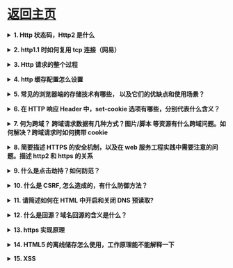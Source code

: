 # [返回主页](https://github.com/yisainan/web-interview/blob/master/README.md)

<b><details><summary>1. Http 状态码，Http2 是什么</summary></b>

答案：

200 欢迎回来，主人 （正常；请求已完成。）

301 人家搬家了 （已移动 — 请求的数据具有新的位置且更改是永久的。）

307 不是这里，换个地方啦 （重新请求的 URL，客户端自动重新请求新的地址）

400 不要把奇怪的东西给人家嘛 （错误请求 — 请求中有语法问题，或不能满足请求。）

403 这里不可以啦！（禁止 — 即使有授权也不需要访问。）

404 这里什么都没有 --- 人家是平的啦。 （找不到 — 服务器找不到给定的资源；文档不存在。）

405 打开方式不对 （资源被禁止）

414 这... 太长了啦 （请求 - URI 太长）

500 服务姬坏掉了啦 （内部错误 — 因为意外情况，服务器不能完成请求。）

503 不要... 人家还没准备好啦 （无法获得服务 — 由于临时过载或维护，服务器无法处理请求。）

101 服务姬傲娇中 （服务器将遵从客户的请求转换到另外一种协议）

100 人家... 还要... （初始的请求已经接受，客户应当继续发送请求的其余部分。）

HTTP/2（超文本传输协议第 2 版，最初命名为 HTTP 2.0），是 HTTP 协议的的第二个主要版本，使用于万维网。HTTP/2 是 HTTP 协议自 1999 年 HTTP 1.1 发布后的首个更新，主要基于 SPDY 协议（是 Google 开发的基于 TCP 的应用层协议，用以最小化网络延迟，提升网络速度，优化用户的网络使用体验）。

与 HTTP 1.1 相比，主要区别包括

* HTTP/2 采用二进制格式而非文本格式
* HTTP/2 是完全多路复用的，而非有序并阻塞的——只需一个连接即可实现并行
* 使用报头压缩，HTTP/2 降低了开销
* HTTP/2 让服务器可以将响应主动“推送”到客户端缓存中

解析：

| 状态码 | 类别                             | 描述                   |
| ------ | -------------------------------- | ---------------------- |
| 1xx    | Informational（信息状态码）      | 接受请求正在处理       |
| 2xx    | Success（成功状态码）            | 请求正常处理完毕       |
| 3xx    | Redirection（重定向状态码）      | 需要附加操作已完成请求 |
| 4xx    | Client Error（客户端错误状态码） | 服务器无法处理请求     |
| 5xx    | Server Error（服务器错误状态码） | 服务器处理请求出错     |

[参与互动](https://github.com/yisainan/web-interview/issues/938)

</details>

<b><details><summary>2. http1.1 时如何复用 tcp 连接（网易）</summary></b>

答案：在发送 http 的请求头中设置 Connection: keep-alive

[参与互动](https://github.com/yisainan/web-interview/issues/939)

</details>

<b><details><summary>3. Http 请求的整个过程</summary></b>

答案：

简洁版： 1. 域名解析 --> 2. 发起 TCP 的 3 次握手 --> 3. 建立 TCP 连接后发起 http 请求 --> 4. 服务器响应 http 请求，浏览器得到 html 代码 --> 5. 浏览器解析 html 代码，并请求 html 代码中的资源（如 js、css、图片等） --> 6. 浏览器对页面进行渲染呈现给用户

[参与互动](https://github.com/yisainan/web-interview/issues/940)

</details>

<b><details><summary>4. http 缓存配置怎么设置</summary></b>

答案：

前端设置 http 缓存, 前端设置 html 页面缓存方法：静态的 html 页面想要设置使用缓存需要通过 HTTP 的 META 设置 expires 和 cache-control

设置如下网页元信息:

```html
<meta http-equiv="Cache-Control" content="max-age=7200" />
<meta http-equiv="Expires" content="Mon, 20 Jul 2013 23:00:00 GMT" />
```

解答:
cache-control：||no-cache||no-store||max-age

1.no-cache：

表面意为“数据内容不被缓存”，而实际数据是被缓存到本地的，只是每次请求时候直接绕过缓存这一环节直接向服务器请求最新资源，由于浏览器解释不一样，

例如 ie 中我们设置了 no-cache 之后，请求虽然不会直接使用缓存，但是还会用缓存数据与服务器数据进行一致性检测(也就是说还是有几率会用到缓存的), 

firefox 中则完全无视 no-cache 存在，详细解释见 no-store; 

2.no-store：

指示缓存不存储此次请求的响应部分。与 no-cache 比较来说，一个是不用缓存，一个是不存储缓存; 按理来说这个设置更加粗暴直接禁用缓存，

但是具体实现起来 浏览器之间差异却特别大，一般不会直接用该字段进行设置，不过 no-store 是为了防止缓存被恶意修改存储路径导致信息被泄露而设置的，

毕竟有它的用处，在 firefox 中实现缓存是通过文件另存为将缓存副本保存到本地，直接利用 no-cache 对其是无效的，如果加上 no-store 设置的话 则可以起到与 no-cache 一样的效果; 

即：cache-control:no-cache, no-store; 可以确保在支持 http1.1 版本中各大浏览器回车后退刷新无缓存；

再加上 Pragma: no-cache 设置兼容版本 1.0 即可(不过为了防止一致性检测时候的万一我们还是最好加上一致性检测的内容，如下所示几种方式)；

3.max-age：

例如 Cache-control: max-age=3；表示此次请求成功后 3 秒之内发送同样请求不会去服务器重新请求，而是使用本地缓存；同样我们如果设置 max-age=0 表示立即抛弃缓存直接发送请求到服务器

以下内容来自:http://www.runoob.com/tags/att-meta-http-equiv.html

HTML <meta> http-equiv 属性
HTML meta 标签参考手册 HTML <meta> 标签

实例
每隔 30 秒刷新一次文档：

```html
<head>
    <meta http-equiv="refresh" content="30" />
</head>
```

扩展：

与缓存有关的 header
我们来看看每个 header 的具体含义。

* Request

Cache-Control: max-age=0 以秒为单位
If-Modified-Since: Mon, 19 Nov 2012 08:38:01 GMT 缓存文件的最后修改时间。
If-None-Match: "0693f67a67cc1:0" 缓存文件的 Etag 值
Cache-Control: no-cache 不使用缓存
Pragma: no-cache 不使用缓存

* Response

Cache-Control: public 响应被缓存，并且在多用户间共享，  （公有缓存和私有缓存的区别，请看另一节）
Cache-Control: private 响应只能作为私有缓存，不能在用户之间共享
Cache-Control:no-cache 提醒浏览器要从服务器提取文档进行验证
Cache-Control:no-store 绝对禁止缓存（用于机密，敏感文件）
Cache-Control: max-age=60 60 秒之后缓存过期（相对时间）
Date: Mon, 19 Nov 2012 08:39:00 GMT 当前 response 发送的时间
Expires: Mon, 19 Nov 2012 08:40:01 GMT 缓存过期的时间（绝对时间）
Last-Modified: Mon, 19 Nov 2012 08:38:01 GMT 服务器端文件的最后修改时间
ETag: "20b1add7ec1cd1:0" 服务器端文件的 Etag 值

[参与互动](https://github.com/yisainan/web-interview/issues/941)

</details>

<b><details><summary>5. 常见的浏览器端的存储技术有哪些， 以及它们的优缺点和使用场景？</summary></b>

答案：

#### 1. cookie

h5 之前，存储主要用 cookies，缺点是在请求头上带着数据，导致流量增加。大小限制 4k

操作方式：

```html
document.cookie = "username=John Doe; expires=Thu, 18 Dec 2013 12:00:00
GMT;path=/" // 设置 cookie document.cookie = "username=; expires=Thu, 01 Jan
1970 00:00:00 GMT" // 删除 cookie
```

设置 cookie 的方法比较简单，其中有几个参数可以添加

expires
过期时间，当过了到期日期时，浏览器会自动删除该 cookie，如果想删除一个 cookie，只需要把它过期时间设置成过去的时间即可
比如希望设置过期时间一年：new Date().getTime() + 365 _ 24 _ 60 _ 60 _ 1000

如果不设置过期时间，则表示这个 cookie 生命周期为浏览器会话期间，只要关闭浏览器窗口，cookie 就消失了。

path
路径，值可以是一个目录，或者是一个路径。

如果 cc.com/test/index.html 建立了一个 cookie，那么在 cc.com/test/目录里的所有页面，以及该目录下面任何子目录里的页面都可以访问这个 cookie。因此在 cc.com/test/test2/test3 里的任何页面都可以访问 cc.com/test/index.html 建立的 cookie。若 cc.com/test/ 若想访问 cc.com/test/index.html 设置的 cookes，需要把 cookies 的 path 属性设置成“/”。
在指定路径的时候，凡是来自同一服务器，URL 里有相同路径的所有 WEB 页面都可以共享 cookies。

domain
主机名，是指同一个域下的不同主机，例如：www.baidu.com 和 map.baidu.com 就是两个不同的主机名。默认情况下，一个主机中创建的 cookie 在另一个主机下是不能被访问的，但可以通过 domain 参数来实现对其的控制：document.cookie = "name=value; domain=.baidu.com"
这样，所有\*.baidu.com 的主机都可以访问该 cookie。

#### 2. localStorage

以键值对(Key-Value)的方式存储，永久存储，永不失效，除非手动删除。IE8+支持，每个域名限制 5M

打开同域的新页面也能访问得到

操作方式：

window.localStorage.username = 'hehe' // 设置
window.localStorage.setItem('username', 'hehe') // 设置
window.localStorage.getItem('username') // 读取
window.localStorage.removeItem('username') // 删除
window.localStorage.key(1) // 读取索引为 1 的值
window.localStorage.clear() // 清除所有
可以存储数组、数字、对象等可以被序列化为字符串的内容

#### 3. sessionStorage

sessionStorage 操作的方法与 localStroage 是一样的，区别在于 sessionStorage 在关闭页面后即被清空，而 localStorage 则会一直保存。很多时候数据只需要在用户浏览一组页面期间使用，关闭窗口后数据就可以丢弃了，这种情况使用 sessionStorage 就比较方便。

注意，刷新页面 sessionStorage 不会清除，但是打开同域新页面访问不到

#### 4. cookie、localStorage、sessionStorage 之间的区别

他们都是保存在浏览器端的存储方式，他们之间的区别：

cookie 数据始终在同源的 http 请求中携带（即使不需要），即 cookie 在浏览器和服务器间来回传递。而 sessionStorage 和 localStorage 不会自动把数据发给服务器，仅在本地保存。cookie 数据还有路径（path）的概念，可以限制 cookie 只属于某个路径下。
存储大小限制不同，cookie 数据不能超过 4k，同时因为每次 http 请求都会携带 cookie，所以 cookie 只适合保存很小的数据，如会话标识。sessionStorage 和 localStorage 虽然也有存储大小的限制，但比 cookie 大得多，可以达到 5M 或更大。
数据有效期不同，sessionStorage：仅在当前浏览器窗口关闭前有效，自然也就不可能持久保持；localStorage：始终有效，窗口或浏览器关闭也一直保存，因此用作持久数据；cookie 只在设置的 cookie 过期时间之前一直有效，即使窗口或浏览器关闭。
作用域不同，sessionStorage 不在不同的浏览器页面中共享，即使是同一个页面；localStorage 在所有同源窗口中都是共享的；cookie 也是在所有同源窗口中都是共享的。
Web Storage 支持事件通知机制，可以将数据更新的通知发送给监听者。
Web Storage 的 api 接口使用更方便，cookie 的原生接口不友好，需要自己封装。

#### 5. 安全性

需要注意的是，不是什么数据都适合放在 Cookie、localStorage 和 sessionStorage 中的，因为它们保存在本地容易被篡改，使用它们的时候，需要时刻注意是否有代码存在 XSS 注入的风险。所以千万不要用它们存储你系统中的敏感数据。

#### 6. 在浏览器多个 tab 页中，cookie、localStorage 可以共享数据，sessionStorage 仅保存在当前 tab 页中不能共享

[参与互动](https://github.com/yisainan/web-interview/issues/942)

</details>

<b><details><summary>6. 在 HTTP 响应 Header 中，set-cookie 选项有哪些，分别代表什么含义？</summary></b>

答案：

Set-Cookie: `<cookie-name>=<cookie-value>`

* Expires=`<date>`
* Max-Age=`<non-zero-digit>`
* Domain=`<domain-value>`
* Path=`<path-value>`
* Secure
* HttpOnly
* SameSite=Strict
* SameSite=Lax

```js
name = name; // 需要设置cookie的值(name不能使用";"和","号),有多个name值时用";"分隔例如：name1=name1;name2=name2;name3=name3

expires; //cookie的有效期限,格式为:expires="Wdy,DD-Mon-YYYY HH:MM:SS"

path; //设置cookie支持的路径,如果path是一个路径，则cookie对这个目录下的所有文件及子目录生效，例如：path="/cgi-bin/"，如果path是一个文件，则cookie指对这个文件生效，例如：path="/cgi-bin/cookie.cgi"

domain; //对cookie生效的域名，例如：domain="gzdzw.51.net"

secure; //如果给出此标志，表示cookie只能通过SSL协议的https服务器来传递,cookie的接收是通过设置环境变量HTTP_COOKIE来实现的，CGI程序可以通过检索该变量获取cookie信息
```

解析：Cookie 相关的 Http 头

有两个 Http 头部和 Cookie 有关：Set-Cookie 和 Cookie

* Set-Cookie 由服务器发送，它包含在响应请求的头部中。它用于在客户端创建一个 Cookie
* Cookie 头由客户端发送，包含在 HTTP 请求的头部中。注意，只有 cookie 的 domain 和 path 与请求的 URL 匹配才会发送这个 cookie。

[参考](https://developer.mozilla.org/zh-CN/docs/Web/HTTP/Headers/Set-Cookie)

[参与互动](https://github.com/yisainan/web-interview/issues/943)

</details>

<b><details><summary>7. 何为跨域？ 跨域请求数据有几种方式？图片/脚本 等资源有什么跨域问题。如何解决？跨域请求时如何携带 cookie</summary></b>

答案：

#### 1. 何为跨域？

* 由于浏览器同源策略，凡是发送请求 url 的协议、域名、端口三者之间任意一与当前页面地址不同即为跨域。
* 同源策略限制了一个源(origin)中加载文本或脚本与来自其它源(origin)中资源的交互方式。同源指的是协议、域名、端口相同，同源策略是一种安全协议。

#### 2. 跨域请求数据有几种方式？

（1）JSONP 动态创建 script 标签

但缺点是只支持 get 请求，并且很难判断请求是否失败（一般通过判断请求是否超时）。

（2）Proxy 代理

这种方式首先将请求发送给后台服务器，通过服务器来发送请求，然后将请求的结果传递给前端。

（3）CORS 跨域

是现代浏览器提供的一种跨域请求资源的方法，需要客户端和服务器端的同时支持。整个 CORS 通信过程，都是浏览器自动完成，不需要用户参与。对于开发者来说，CORS 通信与同源的 AJAX 通信没有差别，代码完全一样。浏览器一旦发现 AJAX 请求跨源，就会自动添加一些附加的头信息，有时还会多出一次附加的请求，但用户不会有感觉。因此，实现 CORS 通信的关键是服务器。只要服务器实现了 CORS 接口，就可以跨源通信。

#### 3. 图片/脚本 等资源有什么跨域问题。如何解决？

#### 4. 跨域请求时如何携带 cookie

[参与互动](https://github.com/yisainan/web-interview/issues/944)

</details>

<b><details><summary>8. 简要描述 HTTPS 的安全机制，以及在 web 服务工程实践中需要注意的问题。描述 http2 和 https 的关系</summary></b>

答案：

* HTTP 协议通常承载于 TCP 协议之上，在 HTTP 和 TCP 之间添加一个安全协议层（SSL 或 TSL），这个时候，就成了我们常说的 HTTPS。
* 默认 HTTP 的端口号为 80，HTTPS 的端口号为 443。

[参与互动](https://github.com/yisainan/web-interview/issues/945)

</details>

<b><details><summary>9. 什么是点击劫持？如何防范？</summary></b>

答案：

```
什么点击劫持？最常见的是恶意网站使用 <iframe> 标签把我方的一些含有重要信息类如交易的网页嵌入进去，然后把 iframe 设置透明，用定位的手段的把一些引诱用户在恶意网页上点击。这样用户不知不觉中就进行了某些不安全的操作。
```

有两种方式可以防范：

1. 使用 JS 防范：
   if (top.location.hostname !== self.location.hostname) {
   alert("您正在访问不安全的页面，即将跳转到安全页面！"); 
   top.location.href = self.location.href; 
   }

2. 使用 HTTP 头防范：
   通过配置 nginx 发送 X-Frame-Options 响应头，这样浏览器就会阻止嵌入网页的渲染。更详细的可以查阅 MDN 上关于 X-Frame-Options 响应头的内容。
   add_header X-Frame-Options SAMEORIGIN; 

[参与互动](https://github.com/yisainan/web-interview/issues/946)

</details>

<b><details><summary>10. 什么是 CSRF, 怎么造成的，有什么防御方法？</summary></b>

答案：

CSRF 概念：CSRF 跨站点请求伪造(Cross—Site Request Forgery)，跟 XSS 攻击一样，存在巨大的危害性，你可以这样来理解：
攻击者盗用了你的身份，以你的名义发送恶意请求，对服务器来说这个请求是完全合法的，但是却完成了攻击者所期望的一个操作，比如以你的名义发送邮件、发消息，盗取你的账号，添加系统管理员，甚至于购买商品、虚拟货币转账等。 如下：其中 Web A 为存在 CSRF 漏洞的网站，Web B 为攻击者构建的恶意网站，User C 为 Web A 网站的合法用户。

CSRF 攻击攻击原理及过程如下：

       1. 用户C打开浏览器，访问受信任网站A，输入用户名和密码请求登录网站A；

       2.在用户信息通过验证后，网站A产生Cookie信息并返回给浏览器，此时用户登录网站A成功，可以正常发送请求到网站A；

       3. 用户未退出网站A之前，在同一浏览器中，打开一个TAB页访问网站B；

       4. 网站B接收到用户请求后，返回一些攻击性代码，并发出一个请求要求访问第三方站点A；

       5. 浏览器在接收到这些攻击性代码后，根据网站B的请求，在用户不知情的情况下携带Cookie信息，向网站A发出请求。网站A并不知道该请求其实是由B发起的，所以会根据用户C的Cookie信息以C的权限处理该请求，导致来自网站B的恶意代码被执行。

防御 CSRF 攻击：

       目前防御 CSRF 攻击主要有三种策略：验证 HTTP Referer 字段；在请求地址中添加 token 并验证；在 HTTP 头中自定义属性并验证。

解析：

CSRF（Cross-site request forgery）跨站请求伪造，也被称为“One Click Attack”或者 Session Riding，通常缩写为 CSRF 或者 XSRF，是一种对网站的恶意利用。尽管听起来像跨站脚本（XSS），但它与 XSS 非常不同，XSS 利用站点内的信任用户，而 CSRF 则通过伪装来自受信任用户的请求来利用受信任的网站。与 XSS 攻击相比，CSRF 攻击往往不大流行（因此对其进行防范的资源也相当稀少）和难以防范，所以被认为比 XSS 更具危险性。

### 特点

* 依靠用户标识危害网站
* 利用网站对用户标识的信任
* 欺骗用户的浏览器发送 HTTP 请求给目标站点
* 另外可以通过 IMG 标签会触发一个 GET 请求，可以利用它来实现 CSRF 攻击。

### 防御

* 通过 referer、token 或者验证码来检测用户提交。
* 尽量不要在页面的链接中暴露用户隐私信息。
* 对于用户修改删除等操作最好都使用 post 操作 。
* 避免全站通用的 cookie，严格设置 cookie 的域。

[参与互动](https://github.com/yisainan/web-interview/issues/947)

</details>

<b><details><summary>11. 请简述如何在 HTML 中开启和关闭 DNS 预读取?</summary></b>

答案：

### DNS 预读取

#### 概念：

浏览器主动去执行域名解析功能。

当浏览网页时，浏览器会对网页中的域名进行解析缓存，这样当单击当前网页中的连接时就无需进行 DNS 解析，减少用户等待时间，提高用户体验。

#### 范围：

图片、CSS、JS 或 html 上的 link 等 URL。

#### 开关和使用：

```html
<meta http-equiv="x-dns-prefetch-control" content="off" />

<link rel="dns-prefetch" href="//www.spreadfirefox.com" />
```

#### 前端优化：

减少 DNS 请求次数；

进行 DNS 预获取；

[参与互动](https://github.com/yisainan/web-interview/issues/948)

</details>

<b><details><summary>12. 什么是回源？域名回源的含义是什么？</summary></b>

答案：在搜索引擎中所谓的域名回源就是搜索引擎的蜘蛛在爬行的过程中直接抓取源地址上的内容而不是存在各个节点（CDN）上的缓存内容。

解析：

CDN 回源率计算方法

#### 如何计算回源比？

回源比分为回源请求数比例及回源流量比例两种

**回源请求数比**：统计数据来自所有边缘节点上的请求记录，其中，对于没有缓存或缓存过期（可缓存）的请求以及不可缓存的请求，均计入回源请求中，其他直接命中缓存的，则为命中请求。

**回源流量比**：回源流量是回源请求文件大小产生的流量和请求本身产生的流量 回源流量比=回源流量/回源流量+用户请求访问的流量

源站内容有更新的时候，源站主动把内容推送到 CDN 节点。
常规的 CDN 都是回源的。即：当有用户访问某一个 URL 的时候，如果被解析到的那个 CDN 节点没有缓存响应的内容，或者是缓存已经到期，就会回源站去获取。如果没有人访问，那么 CDN 节点不会主动去源站拿的。

回源域名一般是 cdn 领域的专业术语，通常情况下，是直接用 ip 进行回源的，但是如果客户源站有多个 ip，并且 ip 地址会经常变化，对于 cdn 厂商来说，为了避免经常更改配置（回源 ip），会采用回源域名方式进行回源，这样即使源站的 ip 变化了，也不影响原有的配置。

CDN 本来是给我们的网站加速的，但是有时会因为不合适的回源策略给服务器带来负担，只有选择正确的策略才能给自己的网站带来更高的访问效率。

[参与互动](https://github.com/yisainan/web-interview/issues/949)

</details>

<b><details><summary>13. https 实现原理</summary></b>

答案：

HTTPS 在通讯过程中的原理，总共分为 8 步
STEP 1: 客户端发起 HTTPS 请求
STEP 2: 服务端的配置
STEP 3: 传送证书
STEP 4: 客户端解析证书
STEP 5: 传送加密信息
STEP 6: 服务端解密信息
STEP 7: 传输加密后的信息
STEP 8: 客户端解密信息

[参与互动](https://github.com/yisainan/web-interview/issues/950)

</details>

<b><details><summary>14. HTML5 的离线储存怎么使用，工作原理能不能解释一下</summary></b>

答案：

如何使用：只要在在页面头部加入 mainfest 的属性就行了。

```html
<!DOCTYPE html>
<html manifest="cache.manifest">

</html>
```

工作原理：HTML5 的离线存储是基于一个新建的.appcache 文件的缓存机制（不是存储技术），通过这个文件上的解析清单离线存储资源，这些资源就像 cookie 一样被存储下来。当无网时，浏览器会通过被离线存储的数据进行展示

[参与互动](https://github.com/yisainan/web-interview/issues/951)

</details>

<b><details><summary>15. XSS</summary></b>

答案：

### XSS 是什么

XSS 是一种经常出现在 web 应用中的计算机安全漏洞，它允许恶意 web 用户将代码植入到提供给其它用户使用的页面中。<br>
比如这些代码包括 HTML 代码和客户端脚本。攻击者利用 XSS 漏洞旁路掉访问控制——例如同源策略(same origin policy)。<br>
这种类型的漏洞由于被黑客用来编写危害性更大的网络钓鱼(Phishing)攻击而变得广为人知。<br>
对于跨站脚本攻击，黑客界共识是：跨站脚本攻击是新型的“缓冲区溢出攻击“，而 JavaScript 是新型的“ShellCode”。

```
示例：
<script>alert(document.cookie)</script>
```

### 特点

能注入恶意的 HTML/JavaScript 代码到用户浏览的网页上，从而达到 Cookie 资料窃取、会话劫持、钓鱼欺骗等攻击。
<攻击代码不一定（非要）在 <script></script> 中>

### 原因

* Web 浏览器本身的设计不安全。浏览器能解析和执行 JS 等代码，但是不会判断该数据和程序代码是否恶意。
* 输入和输出是 Web 应用程序最基本的交互，而且网站的交互功能越来越丰富。如果在这过程中没有做好安全防护，很容易会出现 XSS 漏洞。
* 程序员水平参差不齐，而且大都没有过正规的安全培训，没有相关的安全意识。
* XSS 攻击手段灵活多变。

### 危害

* 盗取各类用户帐号，如机器登录帐号、用户网银帐号、各类管理员帐号
* 控制企业数据，包括读取、篡改、添加、删除企业敏感数据的能力
* 盗窃企业重要的具有商业价值的资料
* 非法转账
* 强制发送电子邮件
* 网站挂马
* 控制受害者机器向其它网站发起攻击

### 如何防范

* 将重要的 cookie 标记为 http only, 这样的话 Javascript 中的 document.cookie 语句就不能获取到 cookie 了.
* 表单数据规定值的类型，例如：年龄应为只能为 int、name 只能为字母数字组合。。。。
* 对数据进行 Html Encode 处理
* 过滤或移除特殊的 Html 标签， 例如: <script>, <iframe> , &lt; for <, &gt; for >, &quot for
* 过滤 JavaScript 事件的标签。例如 "onclick=", "onfocus" 等等。

解析：参考资料：<br>
https://www.cnblogs.com/phpstudy2015-6/p/6767032.html<br>
https://www.cnblogs.com/443855539-wind/p/6055816.html<br>
https://baike.baidu.com/item/XSS%E6%94%BB%E5%87%BB/954065?fr=aladdin

[参与互动](https://github.com/yisainan/web-interview/issues/952)

</details>

<b><details><summary>16. CSRF cookie 问题？</summary></b>

答案：

[参与互动](https://github.com/yisainan/web-interview/issues/953)

</details>

<b><details><summary>17. CDN 原理</summary></b>

答案：

[参与互动](https://github.com/yisainan/web-interview/issues/954)

</details>

<b><details><summary>18. 如何启动浏览器硬件加速，小 Hack</summary></b>

答案：

[参与互动](https://github.com/yisainan/web-interview/issues/955)

</details>

<b><details><summary>19. 什么是 Cookie 隔离？（或者说：请求资源的时候不要让它带 cookie 怎么做）</summary></b>

答案：

[参与互动](https://github.com/yisainan/web-interview/issues/956)

</details>

<b><details><summary>20. 三次握手</summary></b>

答案：

TCP 协议是面向连接的通信协议，即在传输数据前先在发送端和接收端建立逻辑连接，然后再传输数据，它提供了两台计算机之间可靠无差错的数据传输。

在 TCP 连接中必须要明确客户端与服务器端，由客户端向服务端发出连接请求，每次连接的创建都需要经过“三次握手”

第一次握手，客户端向服务器端发送一个带 SYN 标志的数据包，等待服务器确认

第二次握手，服务器端向客户端回传一个带有 SYN/ACK 标志的数据包，通知客户端收到了连接请求

第三次握手，客户端再次向服务器端回传一个带 ACK 标志的数据包，确认连接，“握手”结束。

[参与互动](https://github.com/yisainan/web-interview/issues/957)

</details>

<b><details><summary>21. 四次挥手</summary></b>

答案：

1、客户端向服务器发送一个断开连接的请求（不早了，我该走了）；

2、服务器接到请求后发送确认收到请求的信号（知道了）；

3、服务器向客户端发送断开通知（我也该走了）；

4、客户端接到断开通知后断开连接并反馈一个确认信号（嗯，好的），服务器收到确认信号后断开连接；

解析：

第一次挥手：主动关闭方发送一个 FIN，用来关闭主动方到被动关闭方的数据传送，也就是主动关闭方告诉被动关闭方：我已经不会再给你发数据了(当然，在 fin 包之前发送出去的数据，如果没有收到对应的 ack 确认报文，主动关闭方依然会重发这些数据)，但是，此时主动关闭方还可 以接受数据。

第二次挥手：被动关闭方收到 FIN 包后，发送一个 ACK 给对方，确认序号为收到序号+1（与 SYN 相同，一个 FIN 占用一个序号）。

第三次挥手：被动关闭方发送一个 FIN，用来关闭被动关闭方到主动关闭方的数据传送，也就是告诉主动关闭方，我的数据也发送完了，不会再给你发数据了。

第四次挥手：主动关闭方收到 FIN 后，发送一个 ACK 给被动关闭方，确认序号为收到序号+1，至此，完成四次挥手。

[参与互动](https://github.com/yisainan/web-interview/issues/958)

</details>

<b><details><summary>22. 线程与进程的区别</summary></b>

答案：

a. 一个程序至少有一个进程，一个进程至少有一个线程

b. 线程的划分尺度小于进程，使得多线程程序的并发性高

c. 进程在执行过程中拥有独立的内存单元，而多个线程共享内存，从而极大地提高了程序的运行效率

d. 每个独立的线程有一个程序运行的入口、顺序执行序列和程序的出口。但是线程不能够独立执行，必须依存在应用程序中，由应用程序提供多个线程执行控制

e. 多线程的意义在于一个应用程序中，有多个执行部分可以同时执行。但操作系统并没有将多个线程看做多个独立的应用，来实现进程的调度和管理以及资源分配

[参与互动](https://github.com/yisainan/web-interview/issues/959)

</details>

<b><details><summary>23. WEB 应用从服务器主动推送 Data 到客户端有那些方式？</summary></b>

答案：

a. html5 websoket

b. WebSocket 通过 Flash

c. XHR 长时间连接

d. XHR Multipart Streaming

e. 不可见的 Iframe

f. 标签的长时间连接(可跨域)

[参与互动](https://github.com/yisainan/web-interview/issues/960)

</details>

<b><details><summary>24. HTTP 的几种请求方法用途</summary></b>

答案：

[参与互动](https://github.com/yisainan/web-interview/issues/961)

</details>

<b><details><summary>25. 常见 web 安全及防护原理</summary></b>

答案：

[参与互动](https://github.com/yisainan/web-interview/issues/962)

</details>

<b><details><summary>26. 为什么要有同源限制？</summary></b>

答案：

[参与互动](https://github.com/yisainan/web-interview/issues/963)

</details>

<b><details><summary>27. 域名发散和域名收敛是什么？</summary></b>

答案：

PC 时代为了突破浏览器的域名并发限制。有了域名发散。
浏览器有并发限制，是为了防止DDOS攻击。
* 域名收敛：就是将静态资源放在一个域名下。减少DNS解析的开销。
* 域名发散：是将静态资源放在多个子域名下，就可以多线程下载，提高并行度，使客户端加载静态资源更加迅速。

域名发散是pc端为了利用浏览器的多线程并行下载能力。而域名收敛多用与移动端，提高性能，因为dns解析是是从后向前迭代解析，如果域名过多性能会下降，增加DNS的解析开销。

[参与互动](https://github.com/yisainan/web-interview/issues/964)

</details>

<b><details><summary>28. 什么是 HTTPS，做什么用的呢？如何开启 HTTPS？</summary></b>

答案：

[参与互动](https://github.com/yisainan/web-interview/issues/965)

</details>

<b><details><summary>29. TCP 和 UDP 的区别</summary></b>

答案：

TCP（Transmission Control Protocol，传输控制协议）是基于连接的协议，也就是说，在正式收发数据前，必须和对方建立可靠的连接。一个 TCP 连接必须要经过三次“对话”才能建立起来

UDP（User Data Protocol，用户数据报协议）是与 TCP 相对应的协议。它是面向非连接的协议，它不与对方建立连接，而是直接就把数据包发送过去！
UDP 适用于一次只传送少量数据、对可靠性要求不高的应用环境。

[参与互动](https://github.com/yisainan/web-interview/issues/966)

</details>

<b><details><summary>30. Web Worker 和 webSocket</summary></b>

答案：

worker 主线程:

    1.通过 worker = new Worker( url ) 加载一个JS文件来创建一个worker，同时返回一个worker实例。

    2.通过worker.postMessage( data ) 方法来向worker发送数据。

    3.绑定worker.onmessage方法来接收worker发送过来的数据。

    4.可以使用 worker.terminate() 来终止一个worker的执行。

WebSocket 是 Web 应用程序的传输协议，它提供了双向的，按序到达的数据流。他是一个 Html5 协议，WebSocket 的连接是持久的，他通过在客户端和服务器之间保持双工连接，服务器的更新可以被及时推送给客户端，而不需要客户端以一定时间间隔去轮询。

[参与互动](https://github.com/yisainan/web-interview/issues/967)

</details>

<b><details><summary>31. 为什么 HTTPS 安全</summary></b>

答案：因为网络请求需要中间有很多的服务器路由器的转发。中间的节点都可能篡改信息，而如果使用 HTTPS，密钥在你和终点站才有。https 之所以比 http 安全，是因为他利用 ssl/tls 协议传输。它包含证书，卸载，流量转发，负载均衡，页面适配，浏览器适配，refer 传递等。保障了传输过程的安全性

[参与互动](https://github.com/yisainan/web-interview/issues/968)

</details>

<b><details><summary>32.sql 注入原理</summary></b>

答案：就是通过把 SQL 命令插入到 Web 表单递交或输入域名或页面请求的查询字符串，最终达到欺骗服务器执行恶意的 SQL 命令。

总的来说有以下几点：

1. 永远不要信任用户的输入，要对用户的输入进行校验，可以通过正则表达式，或限制长度，对单引号和双"-"进行转换等。

2. 永远不要使用动态拼装 SQL，可以使用参数化的 SQL 或者直接使用存储过程进行数据查询存取。

3. 永远不要使用管理员权限的数据库连接，为每个应用使用单独的权限有限的数据库连接。

4. 不要把机密信息明文存放，请加密或者 hash 掉密码和敏感的信息。

[参与互动](https://github.com/yisainan/web-interview/issues/969)

</details>

<b><details><summary>33. XSS 原理及防范</summary></b>

答案：

Xss(cross-site scripting)攻击指的是攻击者往 Web 页面里插入恶意 html 标签或者 javascript 代码。比如：攻击者在论坛中放一个看似安全的链接，骗取用户点击后，窃取 cookie 中的用户私密信息；或者攻击者在论坛中加一个恶意表单，当用户提交表单的时候，却把信息传送到攻击者的服务器中，而不是用户原本以为的信任站点。

[参与互动](https://github.com/yisainan/web-interview/issues/970)

</details>

<b><details><summary>34. XSS 防范方法</summary></b>

答案：

首先代码里对用户输入的地方和变量都需要仔细检查长度和对”<”, ”>”, ”; ”, ”’”等字符做过滤；其次任何内容写到页面之前都必须加以 encode，避免不小心把 html tag 弄出来。这一个层面做好，至少可以堵住超过一半的 XSS 攻击。

首先，避免直接在 cookie 中泄露用户隐私，例如 email、密码等等。

其次，通过使 cookie 和系统 ip 绑定来降低 cookie 泄露后的危险。这样攻击者得到的 cookie 没有实际价值，不可能拿来重放。

如果网站不需要再浏览器端对 cookie 进行操作，可以在 Set-Cookie 末尾加上 HttpOnly 来防止 javascript 代码直接获取 cookie 。

尽量采用 POST 而非 GET 提交表单

[参与互动](https://github.com/yisainan/web-interview/issues/971)

</details>

<b><details><summary>35. XSS 与 CSRF 有什么区别吗？</summary></b>

答案：

XSS 是获取信息，不需要提前知道其他用户页面的代码和数据包。CSRF 是代替用户完成指定的动作，需要知道其他用户页面的代码和数据包。

要完成一次 CSRF 攻击，受害者必须依次完成两个步骤：

* 登录受信任网站 A，并在本地生成 Cookie。
* 在不登出 A 的情况下，访问危险网站 B。

[参与互动](https://github.com/yisainan/web-interview/issues/972)

</details>

<b><details><summary>36. CSRF 的防御</summary></b>

答案：

* 服务端的 CSRF 方式方法很多样，但总的思想都是一致的，就是在客户端页面增加伪随机数。
* 通过验证码的方法

[参与互动](https://github.com/yisainan/web-interview/issues/973)

</details>

<b><details><summary>37. 请你谈谈 Cookie 的弊端？</summary></b>

答案：

1. `Cookie`数量和长度的限制。每个 domain 最多只能有 20 条 cookie，每个 cookie 长度不能超过 4KB，否则会被截掉。
2. 安全性问题。如果 cookie 被人拦截了，那人就可以取得所有的 session 信息。即使加密也与事无补，因为拦截者并不需要知道 cookie 的意义，他只要原样转发 cookie 就可以达到目的了。
3. 有些状态不可能保存在客户端。例如，为了防止重复提交表单，我们需要在服务器端保存一个计数器。如果我们把这个计数器保存在客户端，那么它起不到任何作用。

[参与互动](https://github.com/yisainan/web-interview/issues/974)

</details>

<b><details><summary>38. HTTP 协议中，header 信息里面，怎么控制页面失效时间（last-modified, cache-control, Expires 分别代表什么）</summary></b>

答案：

[参与互动](https://github.com/yisainan/web-interview/issues/975)

</details>

<b><details><summary>39. 本地存储（Local Storage ）和 cookies（储存在用户本地终端上的数据）之间的区别是什么？</summary></b>

答案：

Cookies: 服务器和客户端都可以访问；大小只有 4KB 左右；有有效期，过期后将会删除；

本地存储：只有本地浏览器端可访问数据，服务器不能访问本地存储直到故意通过 POST 或者 GET 的通道发送到服务器；每个域 5MB；没有过期数据，它将保留知道用户从浏览器清除或者使用 Javascript 代码移除

[参与互动](https://github.com/yisainan/web-interview/issues/976)

</details>

<b><details><summary>40. Accept 和 Content-Type</summary></b>

答案：

Accept 请求头用来告知客户端可以处理的内容类型，这种内容类型用 MIME 类型来表示。
服务器使用 Content-Type 应答头通知客户端它的选择。

```
Accept: text/html
Accept: image/*
Accept: text/html, application/xhtml+xml, application/xml;q=0.9, */*;q=0.8
```

1. Accept 属于请求头， Content-Type 属于实体头。 <br>
Http 报头分为通用报头，请求报头，响应报头和实体报头。 <br>
请求方的 http 报头结构：通用报头|请求报头|实体报头 <br>
响应方的 http 报头结构：通用报头|响应报头|实体报头<br>

2. Accept 代表发送端（客户端）希望接受的数据类型。 <br>
比如：Accept：text/xml; <br>
代表客户端希望接受的数据类型是 xml 类型<br>

Content-Type 代表发送端（客户端|服务器）发送的实体数据的数据类型。 <br>
比如：Content-Type：text/html; <br>
代表发送端发送的数据格式是 html。<br>

二者合起来， <br>
Accept:text/xml； <br>
Content-Type:text/html <br>
即代表希望接受的数据类型是 xml 格式，本次请求发送的数据的数据格式是 html。<br>

[参与互动](https://github.com/yisainan/web-interview/issues/977)

</details>

<b><details><summary>41.http 协议缓存机制</summary></b>

答案：[参考](https://segmentfault.com/a/1190000010690320)

[参与互动](https://github.com/yisainan/web-interview/issues/978)

</details>

<b><details><summary>42. 如何处理不让别人盗用你的图片，访问你的服务器资源</summary></b>

答案：

* http header, 对 refer 做判断看来源是不是自己的网站，如果不是就拒绝
* 通过 session 校验，如果不通过特定服务生成 cookie 和 session 就不能请求得到资源

[参与互动](https://github.com/yisainan/web-interview/issues/979)

</details>

<b><details><summary>43. Http 与 Https 的区别</summary></b>

答案：

* HTTP 的 URL 以 http:// 开头，而 HTTPS 的 URL 以 https:// 开头
* HTTP 是不安全的，而 HTTPS 是安全的
* HTTP 标准端口是 80 ，而 HTTPS 的标准端口是 443
* 在 OSI 网络模型中，HTTP 工作于应用层，而 HTTPS 的安全传输机制工作在传输层
* HTTP 无法加密，而 HTTPS 对传输的数据进行加密
* HTTP 无需证书，而 HTTPS 需要 CA 机构 wosign 的颁发的 SSL 证书

解析：[参考](https://zhuanlan.zhihu.com/p/33778904)

[参与互动](https://github.com/yisainan/web-interview/issues/980)

</details>

<b><details><summary>44. 什么是 Http 协议无状态协议? 怎么解决 Http 协议无状态协议?</summary></b>

答案：

无状态协议对于事务处理没有记忆能力。缺少状态意味着如果后续处理需要前面的信息也就是说，<br>
当客户端一次 HTTP 请求完成以后，客户端再发送一次 HTTP 请求，HTTP 并不知道当前客户端是一个”老用户“。<br>

可以使用 Cookie 来解决无状态的问题，Cookie 就相当于一个通行证，第一次访问的时候给客户端发送一个 Cookie，<br>
当客户端再次来的时候，拿着 Cookie(通行证)，那么服务器就知道这个是”老用户“。<br>

解析：[参考](https://zhuanlan.zhihu.com/p/33778904)

[参与互动](https://github.com/yisainan/web-interview/issues/981)

</details>

<b><details><summary>45. 常用的 HTTP 方法有哪些</summary></b>

答案：

* GET：用于请求访问已经被 URL（统一资源标识符）识别的资源，可以通过 URL 传参给服务器。
* POST：用于传输信息给服务器，主要功能与 Get 方法类似，但一般推荐 POST 方式。
* PUT：传输文件，报文主体包含文件内容，保存到对应 URL 位置。
* HEAD：获取报文首部，与 GET 方法类似，只是不返回报文主体，一般用于验证 URL 是否有效。
* DELET：删除文件，与 PUT 方法相反，删除对应 URL 位置的文件。OPTIONS：查询相应 URL 支持的 HTTP 方法。

[参与互动](https://github.com/yisainan/web-interview/issues/982)

</details>

<b><details><summary>46. 一次完整的 HTTP 请求所经历的 7 个步骤</summary></b>

答案：

HTTP 通信机制是在一次完整的 HTTP 通信过程中，Web 浏览器与 Web 服务器之间将完成下列 7 个步骤：

* 建立 TCP 连接

在 HTTP 工作开始之前，Web 浏览器首先要通过网络与 Web 服务器建立连接，该连接是通过 TCP 来完成的，该协议与 IP 协议共同构建 Internet，即著名的 TCP/IP 协议族，因此 Internet 又被称作是 TCP/IP 网络。HTTP 是比 TCP 更高层次的应用层协议，根据规则， 只有低层协议建立之后才能，才能进行更层协议的连接，因此，首先要建立 TCP 连接，一般 TCP 连接的端口号是 80。

* Web 浏览器向 Web 服务器发送请求行

一旦建立了 TCP 连接，Web 浏览器就会向 Web 服务器发送请求命令。例如：GET /sample/hello.jsp HTTP/1.1。

* Web 浏览器发送请求头

浏览器发送其请求命令之后，还要以头信息的形式向 Web 服务器发送一些别的信息，之后浏览器发送了一空白行来通知服务器，它已经结束了该头信息的发送。

* Web 服务器应答

客户机向服务器发出请求后，服务器会客户机回送应答， HTTP/1.1 200 OK ，应答的第一部分是协议的版本号和应答状态码。

* Web 服务器发送应答头

正如客户端会随同请求发送关于自身的信息一样，服务器也会随同应答向用户发送关于它自己的数据及被请求的文档。

* Web 服务器向浏览器发送数据

Web 服务器向浏览器发送头信息后，它会发送一个空白行来表示头信息的发送到此为结束，接着，它就以 Content-Type 应答头信息所描述的格式发送用户所请求的实际数据。

* Web 服务器关闭 TCP 连接

一般情况下，一旦 Web 服务器向浏览器发送了请求数据，它就要关闭 TCP 连接，然后如果浏览器或者服务器在其头信息加入了这行代码：

```
Connection:keep-alive
```

TCP 连接在发送后将仍然保持打开状态，于是，浏览器可以继续通过相同的连接发送请求。保持连接节省了为每个请求建立新连接所需的时间，还节约了网络带宽。

建立 TCP 连接->发送请求行->发送请求头->（到达服务器）发送状态行->发送响应头->发送响应数据->断 TCP 连接

解析：[参考](https://juejin.im/post/5a8102e0f265da4e710f5910)

[参与互动](https://github.com/yisainan/web-interview/issues/983)

</details>

<b><details><summary>47. webSocket 如何兼容低版本浏览器？</summary></b>

答案：对于低端不支持 websocket 的浏览器，一般有几个解决方案

1. 使用轮询或长连接的方式实现伪 websocket 的通信

2. 使用 flash 或其他方法实现一个 websocket 客户端 ：

[参考](https://segmentfault.com/q/1010000005000671/a-1020000005003936)
[参考](https://blog.csdn.net/u011925826/article/details/17532465)

[参与互动](https://github.com/yisainan/web-interview/issues/984)

</details>

<b><details><summary>48. 介绍 SSL 和 TLS（寺库）</summary></b>

答案：

[参与互动](https://github.com/yisainan/web-interview/issues/985)

</details>

<b><details><summary>49. 说说网络的五层模型（寺库）</summary></b>

答案：

[参与互动](https://github.com/yisainan/web-interview/issues/986)

</details>

<b><details><summary>50. cookie 和 token 都存放在 header 中，为什么不会劫持 token？</summary></b>

答案：

[参与互动](https://github.com/yisainan/web-interview/issues/987)

</details>

<b><details><summary>51.v8 有了解过吗？讲讲了解过 v8 的那几个模块和部分，比如解释一下 v8 的 hidden class</summary></b>

答案：

[参与互动](https://github.com/yisainan/web-interview/issues/988)

</details>

<b><details><summary>52. 前端如何实现即时通讯？</summary></b>

答案：

[参与互动](https://github.com/yisainan/web-interview/issues/989)

</details>

<b><details><summary>53. Http 状态码 301 和 302 的应用场景分别是什么</summary></b>

答案：

[参与互动](https://github.com/yisainan/web-interview/issues/990)

</details>

<b><details><summary>54. 接口如何防刷</summary></b>

答案：

[参与互动](https://github.com/yisainan/web-interview/issues/991)

</details>

<b><details><summary>55. 为什么 HTTP1.1 不能实现多路复用</summary></b>

答案：

[参与互动](https://github.com/yisainan/web-interview/issues/992)

</details>

<b><details><summary>56. HTTPS 握手过程中，客户端如何验证证书的合法性</summary></b>

答案：

[参与互动](https://github.com/yisainan/web-interview/issues/993)

</details>

<b><details><summary>57. 介绍 HTTPS 握手过程</summary></b>

答案：

[参与互动](https://github.com/yisainan/web-interview/issues/994)

</details>

<b><details><summary>58. 简单讲解一下 http2 的多路复用</summary></b>

答案：

[参与互动](https://github.com/yisainan/web-interview/issues/995)

</details>

<b><details><summary>59. HTTP2.0 的多路复用和 HTTP1. X 中的长连接复用区别</summary></b>

答案：

[参与互动](https://github.com/yisainan/web-interview/issues/996)

</details>
